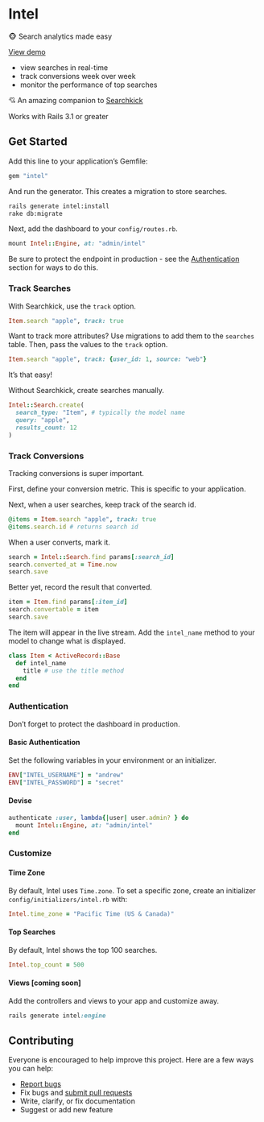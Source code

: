 # Intel

:monkey_face: Search analytics made easy

[View demo](http://intel-demo.herokuapp.com/)

- view searches in real-time
- track conversions week over week
- monitor the performance of top searches

:cupid: An amazing companion to [Searchkick](https://github.com/ankane/searchkick)

Works with Rails 3.1 or greater

## Get Started

Add this line to your application’s Gemfile:

```ruby
gem "intel"
```

And run the generator. This creates a migration to store searches.

```sh
rails generate intel:install
rake db:migrate
```

Next, add the dashboard to your `config/routes.rb`.

```ruby
mount Intel::Engine, at: "admin/intel"
```

Be sure to protect the endpoint in production - see the [Authentication](#authentication) section for ways to do this.

### Track Searches

With Searchkick, use the `track` option.

```ruby
Item.search "apple", track: true
```

Want to track more attributes? Use migrations to add them to the `searches` table. Then, pass the values to the `track` option.

```ruby
Item.search "apple", track: {user_id: 1, source: "web"}
```

It’s that easy!

Without Searchkick, create searches manually.

```ruby
Intel::Search.create(
  search_type: "Item", # typically the model name
  query: "apple",
  results_count: 12
)
```

### Track Conversions

Tracking conversions is super important.

First, define your conversion metric. This is specific to your application.

Next, when a user searches, keep track of the search id.

```ruby
@items = Item.search "apple", track: true
@items.search.id # returns search id
```

When a user converts, mark it.

```ruby
search = Intel::Search.find params[:search_id]
search.converted_at = Time.now
search.save
```

Better yet, record the result that converted.

```ruby
item = Item.find params[:item_id]
search.convertable = item
search.save
```

The item will appear in the live stream. Add the `intel_name` method to your model to change what is displayed.

```ruby
class Item < ActiveRecord::Base
  def intel_name
    title # use the title method
  end
end
```

### Authentication

Don’t forget to protect the dashboard in production.

#### Basic Authentication

Set the following variables in your environment or an initializer.

```ruby
ENV["INTEL_USERNAME"] = "andrew"
ENV["INTEL_PASSWORD"] = "secret"
```

#### Devise

```ruby
authenticate :user, lambda{|user| user.admin? } do
  mount Intel::Engine, at: "admin/intel"
end
```

### Customize

#### Time Zone

By default, Intel uses `Time.zone`. To set a specific zone, create an initializer `config/initializers/intel.rb` with:

```ruby
Intel.time_zone = "Pacific Time (US & Canada)"
```

#### Top Searches

By default, Intel shows the top 100 searches.

```ruby
Intel.top_count = 500
```

#### Views [coming soon]

Add the controllers and views to your app and customize away.

```ruby
rails generate intel:engine
```

## Contributing

Everyone is encouraged to help improve this project. Here are a few ways you can help:

- [Report bugs](https://github.com/ankane/intel/issues)
- Fix bugs and [submit pull requests](https://github.com/ankane/intel/pulls)
- Write, clarify, or fix documentation
- Suggest or add new feature

